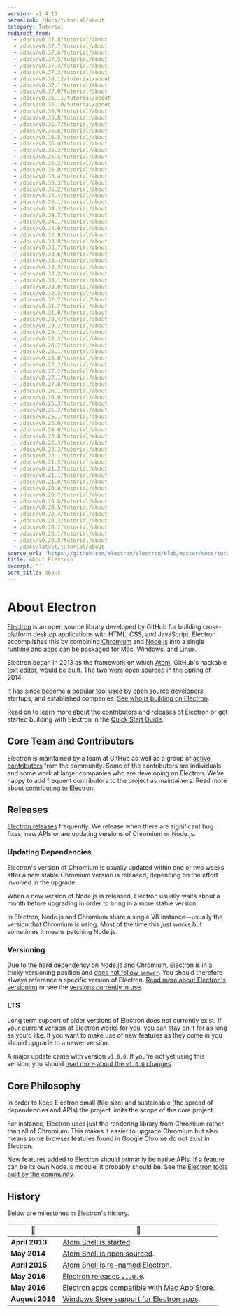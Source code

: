 ```yaml
---
version: v1.4.13
permalink: /docs/tutorial/about
category: Tutorial
redirect_from:
  - /docs/v0.37.8/tutorial/about
  - /docs/v0.37.7/tutorial/about
  - /docs/v0.37.6/tutorial/about
  - /docs/v0.37.5/tutorial/about
  - /docs/v0.37.4/tutorial/about
  - /docs/v0.37.3/tutorial/about
  - /docs/v0.36.12/tutorial/about
  - /docs/v0.37.1/tutorial/about
  - /docs/v0.37.0/tutorial/about
  - /docs/v0.36.11/tutorial/about
  - /docs/v0.36.10/tutorial/about
  - /docs/v0.36.9/tutorial/about
  - /docs/v0.36.8/tutorial/about
  - /docs/v0.36.7/tutorial/about
  - /docs/v0.36.6/tutorial/about
  - /docs/v0.36.5/tutorial/about
  - /docs/v0.36.4/tutorial/about
  - /docs/v0.36.3/tutorial/about
  - /docs/v0.35.5/tutorial/about
  - /docs/v0.36.2/tutorial/about
  - /docs/v0.36.0/tutorial/about
  - /docs/v0.35.4/tutorial/about
  - /docs/v0.35.3/tutorial/about
  - /docs/v0.35.2/tutorial/about
  - /docs/v0.34.4/tutorial/about
  - /docs/v0.35.1/tutorial/about
  - /docs/v0.34.3/tutorial/about
  - /docs/v0.34.2/tutorial/about
  - /docs/v0.34.1/tutorial/about
  - /docs/v0.34.0/tutorial/about
  - /docs/v0.33.9/tutorial/about
  - /docs/v0.33.8/tutorial/about
  - /docs/v0.33.7/tutorial/about
  - /docs/v0.33.6/tutorial/about
  - /docs/v0.33.4/tutorial/about
  - /docs/v0.33.3/tutorial/about
  - /docs/v0.33.2/tutorial/about
  - /docs/v0.33.1/tutorial/about
  - /docs/v0.33.0/tutorial/about
  - /docs/v0.32.3/tutorial/about
  - /docs/v0.32.2/tutorial/about
  - /docs/v0.31.2/tutorial/about
  - /docs/v0.31.0/tutorial/about
  - /docs/v0.30.4/tutorial/about
  - /docs/v0.29.2/tutorial/about
  - /docs/v0.29.1/tutorial/about
  - /docs/v0.28.3/tutorial/about
  - /docs/v0.28.2/tutorial/about
  - /docs/v0.28.1/tutorial/about
  - /docs/v0.28.0/tutorial/about
  - /docs/v0.27.3/tutorial/about
  - /docs/v0.27.2/tutorial/about
  - /docs/v0.27.1/tutorial/about
  - /docs/v0.27.0/tutorial/about
  - /docs/v0.26.1/tutorial/about
  - /docs/v0.26.0/tutorial/about
  - /docs/v0.25.3/tutorial/about
  - /docs/v0.25.2/tutorial/about
  - /docs/v0.25.1/tutorial/about
  - /docs/v0.25.0/tutorial/about
  - /docs/v0.24.0/tutorial/about
  - /docs/v0.23.0/tutorial/about
  - /docs/v0.22.3/tutorial/about
  - /docs/v0.22.2/tutorial/about
  - /docs/v0.22.1/tutorial/about
  - /docs/v0.21.3/tutorial/about
  - /docs/v0.21.2/tutorial/about
  - /docs/v0.21.1/tutorial/about
  - /docs/v0.21.0/tutorial/about
  - /docs/v0.20.8/tutorial/about
  - /docs/v0.20.7/tutorial/about
  - /docs/v0.20.6/tutorial/about
  - /docs/v0.20.5/tutorial/about
  - /docs/v0.20.4/tutorial/about
  - /docs/v0.20.3/tutorial/about
  - /docs/v0.20.2/tutorial/about
  - /docs/v0.20.1/tutorial/about
  - /docs/v0.20.0/tutorial/about
  - /docs/latest/tutorial/about
source_url: 'https://github.com/electron/electron/blob/master/docs/tutorial/about.md'
title: About Electron
excerpt: ''
sort_title: about
---
```

# About Electron

[Electron](http://electron.atom.io) is an open source library developed by GitHub for building cross-platform desktop applications with HTML, CSS, and JavaScript. Electron accomplishes this by combining [Chromium](https://www.chromium.org/Home) and [Node.js](https://nodejs.org) into a single runtime and apps can be packaged for Mac, Windows, and Linux.

Electron began in 2013 as the framework on which [Atom](https://atom.io), GitHub's hackable text editor, would be built. The two were open sourced in the Spring of 2014.

It has since become a popular tool used by open source developers, startups, and established companies. [See who is building on Electron]({{site.baseurl}}/apps).

Read on to learn more about the contributors and releases of Electron or get started building with Electron in the [Quick Start Guide]({{site.baseurl}}/docs/quick-start).

## Core Team and Contributors

Electron is maintained by a team at GitHub as well as a group of [active contributors](https://github.com/electron/electron/graphs/contributors) from the community. Some of the contributors are individuals and some work at larger companies who are developing on Electron. We're happy to add frequent contributors to the project as maintainers. Read more about [contributing to Electron](https://github.com/electron/electron/blob/master/CONTRIBUTING.md).

## Releases

[Electron releases](https://github.com/electron/electron/releases) frequently. We release when there are significant bug fixes, new APIs or are updating versions of Chromium or Node.js.

### Updating Dependencies

Electron's version of Chromium is usually updated within one or two weeks after a new stable Chromium version is released, depending on the effort involved in the upgrade.

When a new version of Node.js is released, Electron usually waits about a month before upgrading in order to bring in a more stable version.

In Electron, Node.js and Chromium share a single V8 instance—usually the version that Chromium is using. Most of the time this _just works_ but sometimes it means patching Node.js.

### Versioning

Due to the hard dependency on Node.js and Chromium, Electron is in a tricky versioning position and [does not follow `semver`](http://semver.org). You should therefore always reference a specific version of Electron. [Read more about Electron's versioning](http://electron.atom.io/docs/tutorial/electron-versioning/) or see the [versions currently in use](https://electron.atom.io/#electron-versions).

### LTS

Long term support of older versions of Electron does not currently exist. If your current version of Electron works for you, you can stay on it for as long as you'd like. If you want to make use of new features as they come in you should upgrade to a newer version.

A major update came with version `v1.0.0`. If you're not yet using this version, you should [read more about the `v1.0.0` changes](http://electron.atom.io/blog/2016/05/11/electron-1-0).

## Core Philosophy

In order to keep Electron small (file size) and sustainable (the spread of dependencies and APIs) the project limits the scope of the core project.

For instance, Electron uses just the rendering library from Chromium rather than all of Chromium. This makes it easier to upgrade Chromium but also means some browser features found in Google Chrome do not exist in Electron.

New features added to Electron should primarily be native APIs. If a feature can be its own Node.js module, it probably should be. See the [Electron tools built by the community](http://electron.atom.io/community).

## History

Below are milestones in Electron's history.

| :calendar: | :tada: |
| --- | --- |
| **April 2013** | [Atom Shell is started](https://github.com/electron/electron/commit/6ef8875b1e93787fa9759f602e7880f28e8e6b45). |
| **May 2014** | [Atom Shell is open sourced](http://blog.atom.io/2014/05/06/atom-is-now-open-source.html). |
| **April 2015** | [Atom Shell is re-named Electron](https://github.com/electron/electron/pull/1389). |
| **May 2016** | [Electron releases `v1.0.0`](http://electron.atom.io/blog/2016/05/11/electron-1-0). |
| **May 2016** | [Electron apps compatible with Mac App Store](http://electron.atom.io/docs/tutorial/mac-app-store-submission-guide). |
| **August 2016** | [Windows Store support for Electron apps](http://electron.atom.io/docs/tutorial/windows-store-guide). |
